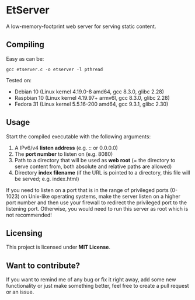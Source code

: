 # EtServer
A low-memory-footprint web server for serving static content.


## Compiling
Easy as can be:
```
gcc etserver.c -o etserver -l pthread
```

Tested on:
* Debian 10 (Linux kernel 4.19.0-8 amd64, gcc 8.3.0, glibc 2.28)
* Raspbian 10 (Linux kernel 4.19.97+ armv6l, gcc 8.3.0, glibc 2.28)
* Fedora 31 (Linux kernel 5.5.16-200 amd64, gcc 9.3.1, glibc 2.30)


## Usage
Start the compiled executable with the following arguments:
1. A IPv6/v4 __listen address__ (e.g. :: or 0.0.0.0)
2. The __port number__ to listen on (e.g. 8080)
3. Path to a directory that will be used as __web root__ (= the directory to serve content from, both absolute and relative paths are allowed)
4. Directory __index filename__ (if the URL is pointed to a directory, this file will be served; e.g. index.html)

If you need to listen on a port that is in the range of privileged ports (0-1023) on Unix-like operating systems, make the server listen on a higher port number and then use your firewall to redirect the privileged port to the listening port. Otherwise, you would need to run this server as root which is not recommended!


## Licensing
This project is licensed under __MIT License__.


## Want to contribute?
If you want to remind me of any bug or fix it right away, add some new functionality or just make something better, feel free to create a pull request or an issue.
